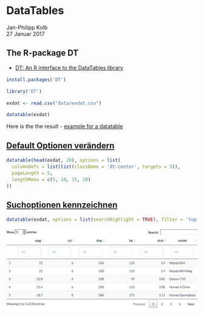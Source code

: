 # DataTables
Jan-Philipp Kolb  
27 Januar 2017  



## The R-package DT

- [DT: An R interface to the DataTables library](https://rstudio.github.io/DT/)


```r
install.packages('DT')
```



```r
library('DT')
```


```r
exdat <- read.csv("data/exdat.csv")
```


```r
datatable(exdat)
```

<!--html_preserve--><div id="htmlwidget-5667f18a19b0869f605f" style="width:100%;height:auto;" class="datatables html-widget"></div>
<script type="application/json" data-for="htmlwidget-5667f18a19b0869f605f">{"x":{"filter":"none","data":[["1","2","3","4","5","6","7","8","9","10","11","12","13","14","15","16","17","18","19","20","21","22","23","24","25","26","27","28","29","30","31","32","33","34","35","36","37","38","39","40","41","42","43","44","45","46","47","48","49","50","51","52","53","54","55","56","57","58","59","60","61","62","63","64","65","66","67","68","69","70","71","72","73","74","75","76","77","78","79","80","81","82","83","84","85","86","87","88","89","90","91","92","93","94","95","96","97","98","99","100","101","102","103","104","105","106","107","108","109","110","111","112","113","114","115","116","117","118","119","120","121","122","123","124","125","126","127","128","129","130","131","132","133","134","135","136","137","138","139","140","141","142","143","144","145","146","147","148","149","150","151","152","153","154","155","156","157","158","159","160","161","162","163","164","165","166","167","168","169","170","171","172","173","174","175","176","177","178","179","180","181","182","183","184","185","186","187","188","189","190"],[674,675,676,677,678,679,680,681,682,683,684,685,686,687,688,689,690,691,692,693,694,695,696,697,698,699,700,701,702,703,704,705,706,707,708,709,710,711,712,713,714,715,716,717,718,719,720,721,722,723,724,725,726,727,728,729,730,731,732,733,734,735,736,737,738,739,740,741,742,743,744,745,746,747,748,749,750,751,752,753,754,755,756,757,758,759,760,761,762,763,764,765,766,767,768,769,770,771,772,773,774,775,776,777,778,779,780,781,783,784,785,786,787,788,789,790,792,793,794,795,796,797,798,799,800,801,802,803,804,805,806,807,808,809,810,811,812,813,814,815,816,817,818,819,820,821,822,823,824,825,826,827,828,829,830,831,832,833,834,835,836,837,838,839,840,841,842,843,844,845,846,847,848,849,850,851,852,853,854,855,856,857,858,859,860,861,862,863,864,865],[10115,10117,10119,10178,10179,10243,10245,10247,10249,10315,10317,10318,10319,10365,10367,10369,10405,10407,10409,10435,10437,10439,10551,10553,10555,10557,10559,10585,10587,10589,10623,10625,10627,10629,10707,10709,10711,10713,10715,10717,10719,10777,10779,10781,10783,10785,10787,10789,10823,10825,10827,10829,10961,10963,10965,10967,10969,10997,10999,12043,12045,12047,12049,12051,12053,12055,12057,12059,12099,12101,12103,12105,12107,12109,12157,12159,12161,12163,12165,12167,12169,12203,12205,12207,12209,12247,12249,12277,12279,12305,12307,12309,12347,12349,12351,12353,12355,12357,12359,12435,12437,12439,12459,12487,12489,12524,12526,12527,12555,12557,12559,12587,12589,12619,12621,12623,12627,12629,12679,12681,12683,12685,12687,12689,13051,13053,13055,13057,13059,13086,13088,13089,13125,13127,13129,13156,13158,13159,13187,13189,13347,13349,13351,13353,13355,13357,13359,13403,13405,13407,13409,13435,13437,13439,13465,13467,13469,13503,13505,13507,13509,13581,13583,13585,13587,13589,13591,13593,13595,13597,13599,13627,13629,14050,14052,14053,14055,14057,14059,14089,14109,14129,14163,14165,14167,14169,14193,14195,14197,14199],["Berlin (östl. Stadtbezirke)","Berlin (östl. Stadtbezirke)","Berlin (östl. Stadtbezirke)","Berlin (östl. Stadtbezirke)","Berlin (östl. Stadtbezirke)","Berlin (östl. Stadtbezirke)","Berlin (östl. Stadtbezirke)","Berlin (östl. Stadtbezirke)","Berlin (östl. Stadtbezirke)","Berlin (östl. Stadtbezirke)","Berlin (östl. Stadtbezirke)","Berlin (östl. Stadtbezirke)","Berlin (östl. Stadtbezirke)","Berlin (östl. Stadtbezirke)","Berlin (östl. Stadtbezirke)","Berlin (östl. Stadtbezirke)","Berlin (östl. Stadtbezirke)","Berlin (östl. Stadtbezirke)","Berlin (östl. Stadtbezirke)","Berlin (östl. Stadtbezirke)","Berlin (östl. Stadtbezirke)","Berlin (östl. Stadtbezirke)","Berlin-West","Berlin-West","Berlin-West","Berlin-West","Berlin-West","Berlin-West","Berlin-West","Berlin-West","Berlin-West","Berlin-West","Berlin-West","Berlin-West","Berlin-West","Berlin-West","Berlin-West","Berlin-West","Berlin-West","Berlin-West","Berlin-West","Berlin-West","Berlin-West","Berlin-West","Berlin-West","Berlin-West","Berlin-West","Berlin-West","Berlin-West","Berlin-West","Berlin-West","Berlin-West","Berlin-West","Berlin-West","Berlin-West","Berlin-West","Berlin-West","Berlin-West","Berlin-West","Berlin-West","Berlin-West","Berlin-West","Berlin-West","Berlin-West","Berlin-West","Berlin-West","Berlin-West","Berlin-West","Berlin-West","Berlin-West","Berlin-West","Berlin-West","Berlin-West","Berlin-West","Berlin-West","Berlin-West","Berlin-West","Berlin-West","Berlin-West","Berlin-West","Berlin-West","Berlin-West","Berlin-West","Berlin-West","Berlin-West","Berlin-West","Berlin-West","Berlin-West","Berlin-West","Berlin-West","Berlin-West","Berlin-West","Berlin-West","Berlin-West","Berlin-West","Berlin-West","Berlin-West","Berlin-West","Berlin-West","Berlin (östl. Stadtbezirke)","Berlin (östl. Stadtbezirke)","Berlin (östl. Stadtbezirke)","Berlin (östl. Stadtbezirke)","Berlin (östl. Stadtbezirke)","Berlin (östl. Stadtbezirke)","Berlin (östl. Stadtbezirke)","Berlin (östl. Stadtbezirke)","Berlin (östl. Stadtbezirke)","Berlin (östl. Stadtbezirke)","Berlin (östl. Stadtbezirke)","Berlin (östl. Stadtbezirke)","Berlin (östl. Stadtbezirke)","Berlin (östl. Stadtbezirke)","Berlin (östl. Stadtbezirke)","Berlin (östl. Stadtbezirke)","Berlin (östl. Stadtbezirke)","Berlin (östl. Stadtbezirke)","Berlin (östl. Stadtbezirke)","Berlin (östl. Stadtbezirke)","Berlin (östl. Stadtbezirke)","Berlin (östl. Stadtbezirke)","Berlin (östl. Stadtbezirke)","Berlin (östl. Stadtbezirke)","Berlin (östl. Stadtbezirke)","Berlin (östl. Stadtbezirke)","Berlin (östl. Stadtbezirke)","Berlin (östl. Stadtbezirke)","Berlin (östl. Stadtbezirke)","Berlin (östl. Stadtbezirke)","Berlin (östl. Stadtbezirke)","Berlin (östl. Stadtbezirke)","Berlin (östl. Stadtbezirke)","Berlin (östl. Stadtbezirke)","Berlin (östl. Stadtbezirke)","Berlin (östl. Stadtbezirke)","Berlin (östl. Stadtbezirke)","Berlin (östl. Stadtbezirke)","Berlin (östl. Stadtbezirke)","Berlin (östl. Stadtbezirke)","Berlin (östl. Stadtbezirke)","Berlin-West","Berlin-West","Berlin-West","Berlin-West","Berlin-West","Berlin-West","Berlin-West","Berlin-West","Berlin-West","Berlin-West","Berlin-West","Berlin-West","Berlin-West","Berlin-West","Berlin-West","Berlin-West","Berlin-West","Berlin-West","Berlin-West","Berlin-West","Berlin-West","Berlin-West","Berlin-West","Berlin-West","Berlin-West","Berlin-West","Berlin-West","Berlin-West","Berlin-West","Berlin-West","Berlin-West","Berlin-West","Berlin-West","Berlin-West","Berlin-West","Berlin-West","Berlin-West","Berlin-West","Berlin-West","Berlin-West","Berlin-West","Berlin-West","Berlin-West","Berlin-West","Berlin-West","Berlin-West","Berlin-West","Berlin-West","Berlin-West","Berlin-West"],[0.000320675539274986,0.000439704128122229,0.00011344917500281,0.000247854836071785,0.000288915689159983,0.000376817429591971,0.000405556447886959,0.000269453362336208,0.000253904891409007,0.000325016692025403,0.000500868726039001,0.000911650615210787,0.000501699147143384,0.000867560758439378,0.000187816085148638,0.000235300036401006,0.000228035761126218,0.000374763313980022,0.000178890379183769,0.000117282076907407,0.00020582627543278,0.000224545277617155,0.000122984915344171,0.000184511415396651,0.000124811941284023,0.000534147363397813,0.000140458173200979,0.000122170824649828,0.000232514569699117,0.000244950644332787,0.000129344844281441,8.07424463574147e-005,7.74614956085724e-005,0.00010383109440303,9.86525858465978e-005,0.000143791771357782,0.000100045761481819,0.000157577435623811,0.000156406302145817,0.000121616488772955,9.10809859932085e-005,9.11436843834217e-005,7.55995419504422e-005,0.000100933298262025,9.35693811935674e-005,0.000368690368480186,0.000199803098179797,5.87214877913846e-005,9.36179680715743e-005,8.83733274377886e-005,6.81977521332175e-005,0.000278070230302194,0.000146723326549247,0.000366709326240591,0.000250544406290295,0.000125641806031858,0.000274193487925197,0.000214351078717772,0.000185435989961398,9.2724560622022e-005,7.75509828533805e-005,6.64665464718042e-005,0.000115976468217568,0.000259992977866236,0.000126571641092979,6.66202907412315e-005,0.000484641322264801,0.000147455787938401,0.000505884522540617,0.000718416168679762,0.000373991528241039,0.000315068086000764,0.000682210816819258,0.000373418795482202,0.000324240649477228,0.000147632206829392,0.000138304844414956,0.00020294868461221,9.93644518032115e-005,0.000225089704423744,0.000282109489232443,0.000359240774409001,0.000450861395200215,0.00072407562965641,0.000427273908395379,0.000456255294598786,0.000500975572928387,0.00100057254727319,0.000214588216472428,0.000461858182972199,0.000550003224529819,0.000387036505308596,0.000495808412147999,0.000881035569329394,0.000469308711769218,0.00040574124951661,0.000948556950321575,0.000609086187165617,0.000553136627217599,0.000505175936225457,0.000866924876735945,0.00044417335018312,0.00115094911667402,0.00100175043712324,0.000653069084425224,0.00103121094683157,0.000911931965373613,0.00380084864492886,0.00108392810158262,0.00122323361876633,0.00469483194823393,0.002189019521727,0.00265912639950948,0.000322566440000408,0.00115716530787115,0.00173296388359085,0.000502466827235364,0.000206284931420413,0.000294720201356384,0.00114316752330005,0.0016548715269504,0.000492987542030975,0.00024894110079544,0.000368935014335417,0.000763277528386743,0.00092816788428901,0.000393690928424401,0.000655568368876711,0.000762244821737994,0.000435655945794682,0.00101672253362882,0.000525760590414564,0.0034641699104952,0.00161912009076299,0.000979773875531993,0.000859438422349328,0.00086385980339631,0.00184662135825846,0.000401275748611818,0.000321547559063402,0.000212367083849966,0.000214508169696579,0.000407436256682989,0.000354803040595832,0.000262187870943622,0.000257098853795358,0.00023304386342162,0.000494821652652049,0.000950478658797612,0.00058777944154741,0.000312485027558415,0.000301123040399976,0.000549480500863164,0.00027375227222578,0.00106126725029041,0.000781293867478148,0.00105843030045847,0.00223430597790666,0.00136876430776322,0.00116393069572202,0.000599232767173185,0.000552430855863008,0.00030337889851621,0.000375073419985147,0.00223035406302602,0.000931429915851644,0.00113682821725438,0.00077246888281026,0.000698990157136816,0.000543648304988904,0.00104186353370591,0.000591926810027369,0.000898346584234698,0.000443536090637422,0.000271586157994825,0.000364452577723838,0.000977441093384378,0.000191060791977557,0.000317334472432206,0.00318601409789334,0.00331956287961309,0.0014478810355854,0.000890204313931118,0.000469669259244649,0.00073902180154501,0.000384469912692034,0.00426664906987507,0.0010330116932286,0.000180473339763014,0.000349671209390957],[20,13,6,9,1,24,29,15,8,7,12,6,7,9,7,8,13,9,3,14,22,10,2,5,8,13,3,11,4,5,3,3,13,10,6,8,9,10,8,6,8,10,2,5,4,3,0,7,7,5,4,10,2,18,10,15,10,9,15,4,3,5,15,16,11,5,5,2,3,7,11,9,4,3,7,7,6,9,8,9,3,5,10,3,6,6,4,4,1,5,7,1,8,6,0,6,5,0,6,6,9,3,5,3,5,3,9,1,8,9,1,5,1,4,4,6,2,4,3,4,6,3,0,2,2,3,8,0,2,4,2,3,6,3,1,11,4,0,13,5,11,1,4,16,10,16,11,3,5,5,5,0,6,3,4,2,1,3,0,18,7,4,0,5,6,1,7,1,2,8,4,1,7,1,4,0,1,13,6,0,3,3,8,2,2,3,4,7,6,9],[15,24,13,14,1,14,36,12,3,5,4,0,3,4,0,3,14,2,0,16,21,6,2,1,4,4,3,1,3,2,8,4,1,4,0,3,1,0,0,0,3,11,4,11,1,6,3,6,6,0,0,4,0,10,11,7,3,8,14,6,1,2,8,10,10,3,2,3,0,1,2,3,0,0,0,2,0,8,0,0,0,2,2,0,0,1,1,0,0,2,0,0,0,0,0,0,1,0,0,1,0,3,2,2,1,1,0,0,2,5,1,0,0,4,0,0,2,0,1,1,0,1,0,3,0,2,0,0,0,2,1,0,0,0,0,0,0,0,2,1,16,0,5,16,1,10,2,0,4,1,0,0,0,0,0,0,0,0,0,0,0,1,0,2,1,0,0,0,0,3,1,0,1,0,1,0,3,1,1,0,0,0,1,1,0,1,0,0,1,1],[53,85,29,57,14,21,55,21,13,2,7,4,4,8,0,4,34,12,1,52,38,16,4,3,12,24,3,13,12,2,17,16,25,30,13,12,16,10,14,10,37,8,5,36,7,26,5,11,20,4,12,8,5,35,36,46,21,21,57,8,10,20,23,27,34,9,4,3,1,7,12,6,8,0,5,6,13,16,8,4,1,4,5,4,3,2,5,1,2,2,2,0,0,4,0,3,6,0,0,9,5,3,7,6,5,0,2,2,4,9,3,6,2,1,1,3,3,1,2,7,3,4,1,2,0,5,2,1,1,4,4,0,5,0,2,6,3,1,17,1,31,1,7,31,8,18,8,2,7,11,1,0,0,1,2,1,2,2,1,12,2,3,0,4,5,2,2,0,5,6,2,0,4,2,6,0,5,23,13,7,5,6,10,4,1,1,4,16,4,7],[15,49,15,102,23,10,41,14,1,0,5,2,5,8,1,3,5,2,0,29,13,2,1,1,9,1,1,7,1,0,5,6,8,23,56,8,4,2,3,1,45,5,2,15,2,4,0,33,4,0,3,1,1,7,7,10,2,4,17,5,1,5,7,8,10,1,0,3,0,0,2,4,0,0,0,0,4,15,6,2,0,0,5,1,5,0,1,1,0,0,0,0,0,1,0,19,0,0,0,3,2,2,2,8,3,0,0,0,12,7,0,5,1,8,1,3,2,6,7,8,2,1,1,1,0,2,2,0,0,1,3,1,2,1,0,4,1,0,8,0,5,0,2,8,4,4,1,0,7,5,1,0,4,1,0,1,0,1,0,5,1,2,0,0,0,0,0,1,0,9,2,0,1,0,1,0,0,2,1,1,2,0,4,3,0,4,1,0,0,2]],"container":"<table class=\"display\">\n  <thead>\n    <tr>\n      <th> \u003c/th>\n      <th>X\u003c/th>\n      <th>PLZ99\u003c/th>\n      <th>PLZORT99\u003c/th>\n      <th>area_d\u003c/th>\n      <th>bakery\u003c/th>\n      <th>bar\u003c/th>\n      <th>cafe\u003c/th>\n      <th>clothes\u003c/th>\n    \u003c/tr>\n  \u003c/thead>\n\u003c/table>","options":{"columnDefs":[{"className":"dt-right","targets":[1,2,4,5,6,7,8]},{"orderable":false,"targets":0}],"order":[],"autoWidth":false,"orderClasses":false}},"evals":[],"jsHooks":[]}</script><!--/html_preserve-->

Here is the the result - [example for a datatable](http://rpubs.com/Japhilko82/osmplzbe)

## [Default Optionen verändern](http://rstudio.github.io/DT/options.html)


```r
datatable(head(exdat, 20), options = list(
  columnDefs = list(list(className = 'dt-center', targets = 5)),
  pageLength = 5,
  lengthMenu = c(5, 10, 15, 20)
))
```

<!--html_preserve--><div id="htmlwidget-58a137fe281205b6af13" style="width:100%;height:auto;" class="datatables html-widget"></div>
<script type="application/json" data-for="htmlwidget-58a137fe281205b6af13">{"x":{"filter":"none","data":[["1","2","3","4","5","6","7","8","9","10","11","12","13","14","15","16","17","18","19","20"],[674,675,676,677,678,679,680,681,682,683,684,685,686,687,688,689,690,691,692,693],[10115,10117,10119,10178,10179,10243,10245,10247,10249,10315,10317,10318,10319,10365,10367,10369,10405,10407,10409,10435],["Berlin (östl. Stadtbezirke)","Berlin (östl. Stadtbezirke)","Berlin (östl. Stadtbezirke)","Berlin (östl. Stadtbezirke)","Berlin (östl. Stadtbezirke)","Berlin (östl. Stadtbezirke)","Berlin (östl. Stadtbezirke)","Berlin (östl. Stadtbezirke)","Berlin (östl. Stadtbezirke)","Berlin (östl. Stadtbezirke)","Berlin (östl. Stadtbezirke)","Berlin (östl. Stadtbezirke)","Berlin (östl. Stadtbezirke)","Berlin (östl. Stadtbezirke)","Berlin (östl. Stadtbezirke)","Berlin (östl. Stadtbezirke)","Berlin (östl. Stadtbezirke)","Berlin (östl. Stadtbezirke)","Berlin (östl. Stadtbezirke)","Berlin (östl. Stadtbezirke)"],[0.000320675539274986,0.000439704128122229,0.00011344917500281,0.000247854836071785,0.000288915689159983,0.000376817429591971,0.000405556447886959,0.000269453362336208,0.000253904891409007,0.000325016692025403,0.000500868726039001,0.000911650615210787,0.000501699147143384,0.000867560758439378,0.000187816085148638,0.000235300036401006,0.000228035761126218,0.000374763313980022,0.000178890379183769,0.000117282076907407],[20,13,6,9,1,24,29,15,8,7,12,6,7,9,7,8,13,9,3,14],[15,24,13,14,1,14,36,12,3,5,4,0,3,4,0,3,14,2,0,16],[53,85,29,57,14,21,55,21,13,2,7,4,4,8,0,4,34,12,1,52],[15,49,15,102,23,10,41,14,1,0,5,2,5,8,1,3,5,2,0,29]],"container":"<table class=\"display\">\n  <thead>\n    <tr>\n      <th> \u003c/th>\n      <th>X\u003c/th>\n      <th>PLZ99\u003c/th>\n      <th>PLZORT99\u003c/th>\n      <th>area_d\u003c/th>\n      <th>bakery\u003c/th>\n      <th>bar\u003c/th>\n      <th>cafe\u003c/th>\n      <th>clothes\u003c/th>\n    \u003c/tr>\n  \u003c/thead>\n\u003c/table>","options":{"columnDefs":[{"className":"dt-center","targets":5},{"className":"dt-right","targets":[1,2,4,5,6,7,8]},{"orderable":false,"targets":0}],"pageLength":5,"lengthMenu":[5,10,15,20],"order":[],"autoWidth":false,"orderClasses":false}},"evals":[],"jsHooks":[]}</script><!--/html_preserve-->


## [Suchoptionen kennzeichnen](http://rstudio.github.io/DT/006-highlight.html)


```r
datatable(exdat, options = list(searchHighlight = TRUE), filter = 'top')
```

<!--html_preserve--><div id="htmlwidget-ba3d292efe670e35164d" style="width:100%;height:auto;" class="datatables html-widget"></div>
<script type="application/json" data-for="htmlwidget-ba3d292efe670e35164d">{"x":{"filter":"top","filterHTML":"<tr>\n  <td>\u003c/td>\n  <td data-type=\"integer\" style=\"vertical-align: top;\">\n    <div class=\"form-group has-feedback\" style=\"margin-bottom: auto;\">\n      <input type=\"search\" placeholder=\"All\" class=\"form-control\" style=\"width: 100%;\"/>\n      <span class=\"glyphicon glyphicon-remove-circle form-control-feedback\">\u003c/span>\n    \u003c/div>\n    <div style=\"display: none; position: absolute; width: 200px;\">\n      <div data-min=\"674\" data-max=\"865\">\u003c/div>\n      <span style=\"float: left;\">\u003c/span>\n      <span style=\"float: right;\">\u003c/span>\n    \u003c/div>\n  \u003c/td>\n  <td data-type=\"integer\" style=\"vertical-align: top;\">\n    <div class=\"form-group has-feedback\" style=\"margin-bottom: auto;\">\n      <input type=\"search\" placeholder=\"All\" class=\"form-control\" style=\"width: 100%;\"/>\n      <span class=\"glyphicon glyphicon-remove-circle form-control-feedback\">\u003c/span>\n    \u003c/div>\n    <div style=\"display: none; position: absolute; width: 200px;\">\n      <div data-min=\"10115\" data-max=\"14199\">\u003c/div>\n      <span style=\"float: left;\">\u003c/span>\n      <span style=\"float: right;\">\u003c/span>\n    \u003c/div>\n  \u003c/td>\n  <td data-type=\"factor\" style=\"vertical-align: top;\">\n    <div class=\"form-group has-feedback\" style=\"margin-bottom: auto;\">\n      <input type=\"search\" placeholder=\"All\" class=\"form-control\" style=\"width: 100%;\"/>\n      <span class=\"glyphicon glyphicon-remove-circle form-control-feedback\">\u003c/span>\n    \u003c/div>\n    <div style=\"width: 100%; display: none;\">\n      <select multiple=\"multiple\" style=\"width: 100%;\" data-options=\"[&quot;Berlin-West&quot;,&quot;Berlin (Ã¶stl. Stadtbezirke)&quot;]\">\u003c/select>\n    \u003c/div>\n  \u003c/td>\n  <td data-type=\"number\" style=\"vertical-align: top;\">\n    <div class=\"form-group has-feedback\" style=\"margin-bottom: auto;\">\n      <input type=\"search\" placeholder=\"All\" class=\"form-control\" style=\"width: 100%;\"/>\n      <span class=\"glyphicon glyphicon-remove-circle form-control-feedback\">\u003c/span>\n    \u003c/div>\n    <div style=\"display: none; position: absolute; width: 200px;\">\n      <div data-min=\"5.8721487791e-05\" data-max=\"0.004694831948234\" data-scale=\"15\">\u003c/div>\n      <span style=\"float: left;\">\u003c/span>\n      <span style=\"float: right;\">\u003c/span>\n    \u003c/div>\n  \u003c/td>\n  <td data-type=\"integer\" style=\"vertical-align: top;\">\n    <div class=\"form-group has-feedback\" style=\"margin-bottom: auto;\">\n      <input type=\"search\" placeholder=\"All\" class=\"form-control\" style=\"width: 100%;\"/>\n      <span class=\"glyphicon glyphicon-remove-circle form-control-feedback\">\u003c/span>\n    \u003c/div>\n    <div style=\"display: none; position: absolute; width: 200px;\">\n      <div data-min=\"0\" data-max=\"29\">\u003c/div>\n      <span style=\"float: left;\">\u003c/span>\n      <span style=\"float: right;\">\u003c/span>\n    \u003c/div>\n  \u003c/td>\n  <td data-type=\"integer\" style=\"vertical-align: top;\">\n    <div class=\"form-group has-feedback\" style=\"margin-bottom: auto;\">\n      <input type=\"search\" placeholder=\"All\" class=\"form-control\" style=\"width: 100%;\"/>\n      <span class=\"glyphicon glyphicon-remove-circle form-control-feedback\">\u003c/span>\n    \u003c/div>\n    <div style=\"display: none; position: absolute; width: 200px;\">\n      <div data-min=\"0\" data-max=\"36\">\u003c/div>\n      <span style=\"float: left;\">\u003c/span>\n      <span style=\"float: right;\">\u003c/span>\n    \u003c/div>\n  \u003c/td>\n  <td data-type=\"integer\" style=\"vertical-align: top;\">\n    <div class=\"form-group has-feedback\" style=\"margin-bottom: auto;\">\n      <input type=\"search\" placeholder=\"All\" class=\"form-control\" style=\"width: 100%;\"/>\n      <span class=\"glyphicon glyphicon-remove-circle form-control-feedback\">\u003c/span>\n    \u003c/div>\n    <div style=\"display: none; position: absolute; width: 200px;\">\n      <div data-min=\"0\" data-max=\"85\">\u003c/div>\n      <span style=\"float: left;\">\u003c/span>\n      <span style=\"float: right;\">\u003c/span>\n    \u003c/div>\n  \u003c/td>\n  <td data-type=\"integer\" style=\"vertical-align: top;\">\n    <div class=\"form-group has-feedback\" style=\"margin-bottom: auto;\">\n      <input type=\"search\" placeholder=\"All\" class=\"form-control\" style=\"width: 100%;\"/>\n      <span class=\"glyphicon glyphicon-remove-circle form-control-feedback\">\u003c/span>\n    \u003c/div>\n    <div style=\"display: none; position: absolute; width: 200px;\">\n      <div data-min=\"0\" data-max=\"102\">\u003c/div>\n      <span style=\"float: left;\">\u003c/span>\n      <span style=\"float: right;\">\u003c/span>\n    \u003c/div>\n  \u003c/td>\n\u003c/tr>","data":[["1","2","3","4","5","6","7","8","9","10","11","12","13","14","15","16","17","18","19","20","21","22","23","24","25","26","27","28","29","30","31","32","33","34","35","36","37","38","39","40","41","42","43","44","45","46","47","48","49","50","51","52","53","54","55","56","57","58","59","60","61","62","63","64","65","66","67","68","69","70","71","72","73","74","75","76","77","78","79","80","81","82","83","84","85","86","87","88","89","90","91","92","93","94","95","96","97","98","99","100","101","102","103","104","105","106","107","108","109","110","111","112","113","114","115","116","117","118","119","120","121","122","123","124","125","126","127","128","129","130","131","132","133","134","135","136","137","138","139","140","141","142","143","144","145","146","147","148","149","150","151","152","153","154","155","156","157","158","159","160","161","162","163","164","165","166","167","168","169","170","171","172","173","174","175","176","177","178","179","180","181","182","183","184","185","186","187","188","189","190"],[674,675,676,677,678,679,680,681,682,683,684,685,686,687,688,689,690,691,692,693,694,695,696,697,698,699,700,701,702,703,704,705,706,707,708,709,710,711,712,713,714,715,716,717,718,719,720,721,722,723,724,725,726,727,728,729,730,731,732,733,734,735,736,737,738,739,740,741,742,743,744,745,746,747,748,749,750,751,752,753,754,755,756,757,758,759,760,761,762,763,764,765,766,767,768,769,770,771,772,773,774,775,776,777,778,779,780,781,783,784,785,786,787,788,789,790,792,793,794,795,796,797,798,799,800,801,802,803,804,805,806,807,808,809,810,811,812,813,814,815,816,817,818,819,820,821,822,823,824,825,826,827,828,829,830,831,832,833,834,835,836,837,838,839,840,841,842,843,844,845,846,847,848,849,850,851,852,853,854,855,856,857,858,859,860,861,862,863,864,865],[10115,10117,10119,10178,10179,10243,10245,10247,10249,10315,10317,10318,10319,10365,10367,10369,10405,10407,10409,10435,10437,10439,10551,10553,10555,10557,10559,10585,10587,10589,10623,10625,10627,10629,10707,10709,10711,10713,10715,10717,10719,10777,10779,10781,10783,10785,10787,10789,10823,10825,10827,10829,10961,10963,10965,10967,10969,10997,10999,12043,12045,12047,12049,12051,12053,12055,12057,12059,12099,12101,12103,12105,12107,12109,12157,12159,12161,12163,12165,12167,12169,12203,12205,12207,12209,12247,12249,12277,12279,12305,12307,12309,12347,12349,12351,12353,12355,12357,12359,12435,12437,12439,12459,12487,12489,12524,12526,12527,12555,12557,12559,12587,12589,12619,12621,12623,12627,12629,12679,12681,12683,12685,12687,12689,13051,13053,13055,13057,13059,13086,13088,13089,13125,13127,13129,13156,13158,13159,13187,13189,13347,13349,13351,13353,13355,13357,13359,13403,13405,13407,13409,13435,13437,13439,13465,13467,13469,13503,13505,13507,13509,13581,13583,13585,13587,13589,13591,13593,13595,13597,13599,13627,13629,14050,14052,14053,14055,14057,14059,14089,14109,14129,14163,14165,14167,14169,14193,14195,14197,14199],["Berlin (östl. Stadtbezirke)","Berlin (östl. Stadtbezirke)","Berlin (östl. Stadtbezirke)","Berlin (östl. Stadtbezirke)","Berlin (östl. Stadtbezirke)","Berlin (östl. Stadtbezirke)","Berlin (östl. Stadtbezirke)","Berlin (östl. Stadtbezirke)","Berlin (östl. Stadtbezirke)","Berlin (östl. Stadtbezirke)","Berlin (östl. Stadtbezirke)","Berlin (östl. Stadtbezirke)","Berlin (östl. Stadtbezirke)","Berlin (östl. Stadtbezirke)","Berlin (östl. Stadtbezirke)","Berlin (östl. Stadtbezirke)","Berlin (östl. Stadtbezirke)","Berlin (östl. Stadtbezirke)","Berlin (östl. Stadtbezirke)","Berlin (östl. Stadtbezirke)","Berlin (östl. Stadtbezirke)","Berlin (östl. Stadtbezirke)","Berlin-West","Berlin-West","Berlin-West","Berlin-West","Berlin-West","Berlin-West","Berlin-West","Berlin-West","Berlin-West","Berlin-West","Berlin-West","Berlin-West","Berlin-West","Berlin-West","Berlin-West","Berlin-West","Berlin-West","Berlin-West","Berlin-West","Berlin-West","Berlin-West","Berlin-West","Berlin-West","Berlin-West","Berlin-West","Berlin-West","Berlin-West","Berlin-West","Berlin-West","Berlin-West","Berlin-West","Berlin-West","Berlin-West","Berlin-West","Berlin-West","Berlin-West","Berlin-West","Berlin-West","Berlin-West","Berlin-West","Berlin-West","Berlin-West","Berlin-West","Berlin-West","Berlin-West","Berlin-West","Berlin-West","Berlin-West","Berlin-West","Berlin-West","Berlin-West","Berlin-West","Berlin-West","Berlin-West","Berlin-West","Berlin-West","Berlin-West","Berlin-West","Berlin-West","Berlin-West","Berlin-West","Berlin-West","Berlin-West","Berlin-West","Berlin-West","Berlin-West","Berlin-West","Berlin-West","Berlin-West","Berlin-West","Berlin-West","Berlin-West","Berlin-West","Berlin-West","Berlin-West","Berlin-West","Berlin-West","Berlin (östl. Stadtbezirke)","Berlin (östl. Stadtbezirke)","Berlin (östl. Stadtbezirke)","Berlin (östl. Stadtbezirke)","Berlin (östl. Stadtbezirke)","Berlin (östl. Stadtbezirke)","Berlin (östl. Stadtbezirke)","Berlin (östl. Stadtbezirke)","Berlin (östl. Stadtbezirke)","Berlin (östl. Stadtbezirke)","Berlin (östl. Stadtbezirke)","Berlin (östl. Stadtbezirke)","Berlin (östl. Stadtbezirke)","Berlin (östl. Stadtbezirke)","Berlin (östl. Stadtbezirke)","Berlin (östl. Stadtbezirke)","Berlin (östl. Stadtbezirke)","Berlin (östl. Stadtbezirke)","Berlin (östl. Stadtbezirke)","Berlin (östl. Stadtbezirke)","Berlin (östl. Stadtbezirke)","Berlin (östl. Stadtbezirke)","Berlin (östl. Stadtbezirke)","Berlin (östl. Stadtbezirke)","Berlin (östl. Stadtbezirke)","Berlin (östl. Stadtbezirke)","Berlin (östl. Stadtbezirke)","Berlin (östl. Stadtbezirke)","Berlin (östl. Stadtbezirke)","Berlin (östl. Stadtbezirke)","Berlin (östl. Stadtbezirke)","Berlin (östl. Stadtbezirke)","Berlin (östl. Stadtbezirke)","Berlin (östl. Stadtbezirke)","Berlin (östl. Stadtbezirke)","Berlin (östl. Stadtbezirke)","Berlin (östl. Stadtbezirke)","Berlin (östl. Stadtbezirke)","Berlin (östl. Stadtbezirke)","Berlin (östl. Stadtbezirke)","Berlin (östl. Stadtbezirke)","Berlin-West","Berlin-West","Berlin-West","Berlin-West","Berlin-West","Berlin-West","Berlin-West","Berlin-West","Berlin-West","Berlin-West","Berlin-West","Berlin-West","Berlin-West","Berlin-West","Berlin-West","Berlin-West","Berlin-West","Berlin-West","Berlin-West","Berlin-West","Berlin-West","Berlin-West","Berlin-West","Berlin-West","Berlin-West","Berlin-West","Berlin-West","Berlin-West","Berlin-West","Berlin-West","Berlin-West","Berlin-West","Berlin-West","Berlin-West","Berlin-West","Berlin-West","Berlin-West","Berlin-West","Berlin-West","Berlin-West","Berlin-West","Berlin-West","Berlin-West","Berlin-West","Berlin-West","Berlin-West","Berlin-West","Berlin-West","Berlin-West","Berlin-West"],[0.000320675539274986,0.000439704128122229,0.00011344917500281,0.000247854836071785,0.000288915689159983,0.000376817429591971,0.000405556447886959,0.000269453362336208,0.000253904891409007,0.000325016692025403,0.000500868726039001,0.000911650615210787,0.000501699147143384,0.000867560758439378,0.000187816085148638,0.000235300036401006,0.000228035761126218,0.000374763313980022,0.000178890379183769,0.000117282076907407,0.00020582627543278,0.000224545277617155,0.000122984915344171,0.000184511415396651,0.000124811941284023,0.000534147363397813,0.000140458173200979,0.000122170824649828,0.000232514569699117,0.000244950644332787,0.000129344844281441,8.07424463574147e-005,7.74614956085724e-005,0.00010383109440303,9.86525858465978e-005,0.000143791771357782,0.000100045761481819,0.000157577435623811,0.000156406302145817,0.000121616488772955,9.10809859932085e-005,9.11436843834217e-005,7.55995419504422e-005,0.000100933298262025,9.35693811935674e-005,0.000368690368480186,0.000199803098179797,5.87214877913846e-005,9.36179680715743e-005,8.83733274377886e-005,6.81977521332175e-005,0.000278070230302194,0.000146723326549247,0.000366709326240591,0.000250544406290295,0.000125641806031858,0.000274193487925197,0.000214351078717772,0.000185435989961398,9.2724560622022e-005,7.75509828533805e-005,6.64665464718042e-005,0.000115976468217568,0.000259992977866236,0.000126571641092979,6.66202907412315e-005,0.000484641322264801,0.000147455787938401,0.000505884522540617,0.000718416168679762,0.000373991528241039,0.000315068086000764,0.000682210816819258,0.000373418795482202,0.000324240649477228,0.000147632206829392,0.000138304844414956,0.00020294868461221,9.93644518032115e-005,0.000225089704423744,0.000282109489232443,0.000359240774409001,0.000450861395200215,0.00072407562965641,0.000427273908395379,0.000456255294598786,0.000500975572928387,0.00100057254727319,0.000214588216472428,0.000461858182972199,0.000550003224529819,0.000387036505308596,0.000495808412147999,0.000881035569329394,0.000469308711769218,0.00040574124951661,0.000948556950321575,0.000609086187165617,0.000553136627217599,0.000505175936225457,0.000866924876735945,0.00044417335018312,0.00115094911667402,0.00100175043712324,0.000653069084425224,0.00103121094683157,0.000911931965373613,0.00380084864492886,0.00108392810158262,0.00122323361876633,0.00469483194823393,0.002189019521727,0.00265912639950948,0.000322566440000408,0.00115716530787115,0.00173296388359085,0.000502466827235364,0.000206284931420413,0.000294720201356384,0.00114316752330005,0.0016548715269504,0.000492987542030975,0.00024894110079544,0.000368935014335417,0.000763277528386743,0.00092816788428901,0.000393690928424401,0.000655568368876711,0.000762244821737994,0.000435655945794682,0.00101672253362882,0.000525760590414564,0.0034641699104952,0.00161912009076299,0.000979773875531993,0.000859438422349328,0.00086385980339631,0.00184662135825846,0.000401275748611818,0.000321547559063402,0.000212367083849966,0.000214508169696579,0.000407436256682989,0.000354803040595832,0.000262187870943622,0.000257098853795358,0.00023304386342162,0.000494821652652049,0.000950478658797612,0.00058777944154741,0.000312485027558415,0.000301123040399976,0.000549480500863164,0.00027375227222578,0.00106126725029041,0.000781293867478148,0.00105843030045847,0.00223430597790666,0.00136876430776322,0.00116393069572202,0.000599232767173185,0.000552430855863008,0.00030337889851621,0.000375073419985147,0.00223035406302602,0.000931429915851644,0.00113682821725438,0.00077246888281026,0.000698990157136816,0.000543648304988904,0.00104186353370591,0.000591926810027369,0.000898346584234698,0.000443536090637422,0.000271586157994825,0.000364452577723838,0.000977441093384378,0.000191060791977557,0.000317334472432206,0.00318601409789334,0.00331956287961309,0.0014478810355854,0.000890204313931118,0.000469669259244649,0.00073902180154501,0.000384469912692034,0.00426664906987507,0.0010330116932286,0.000180473339763014,0.000349671209390957],[20,13,6,9,1,24,29,15,8,7,12,6,7,9,7,8,13,9,3,14,22,10,2,5,8,13,3,11,4,5,3,3,13,10,6,8,9,10,8,6,8,10,2,5,4,3,0,7,7,5,4,10,2,18,10,15,10,9,15,4,3,5,15,16,11,5,5,2,3,7,11,9,4,3,7,7,6,9,8,9,3,5,10,3,6,6,4,4,1,5,7,1,8,6,0,6,5,0,6,6,9,3,5,3,5,3,9,1,8,9,1,5,1,4,4,6,2,4,3,4,6,3,0,2,2,3,8,0,2,4,2,3,6,3,1,11,4,0,13,5,11,1,4,16,10,16,11,3,5,5,5,0,6,3,4,2,1,3,0,18,7,4,0,5,6,1,7,1,2,8,4,1,7,1,4,0,1,13,6,0,3,3,8,2,2,3,4,7,6,9],[15,24,13,14,1,14,36,12,3,5,4,0,3,4,0,3,14,2,0,16,21,6,2,1,4,4,3,1,3,2,8,4,1,4,0,3,1,0,0,0,3,11,4,11,1,6,3,6,6,0,0,4,0,10,11,7,3,8,14,6,1,2,8,10,10,3,2,3,0,1,2,3,0,0,0,2,0,8,0,0,0,2,2,0,0,1,1,0,0,2,0,0,0,0,0,0,1,0,0,1,0,3,2,2,1,1,0,0,2,5,1,0,0,4,0,0,2,0,1,1,0,1,0,3,0,2,0,0,0,2,1,0,0,0,0,0,0,0,2,1,16,0,5,16,1,10,2,0,4,1,0,0,0,0,0,0,0,0,0,0,0,1,0,2,1,0,0,0,0,3,1,0,1,0,1,0,3,1,1,0,0,0,1,1,0,1,0,0,1,1],[53,85,29,57,14,21,55,21,13,2,7,4,4,8,0,4,34,12,1,52,38,16,4,3,12,24,3,13,12,2,17,16,25,30,13,12,16,10,14,10,37,8,5,36,7,26,5,11,20,4,12,8,5,35,36,46,21,21,57,8,10,20,23,27,34,9,4,3,1,7,12,6,8,0,5,6,13,16,8,4,1,4,5,4,3,2,5,1,2,2,2,0,0,4,0,3,6,0,0,9,5,3,7,6,5,0,2,2,4,9,3,6,2,1,1,3,3,1,2,7,3,4,1,2,0,5,2,1,1,4,4,0,5,0,2,6,3,1,17,1,31,1,7,31,8,18,8,2,7,11,1,0,0,1,2,1,2,2,1,12,2,3,0,4,5,2,2,0,5,6,2,0,4,2,6,0,5,23,13,7,5,6,10,4,1,1,4,16,4,7],[15,49,15,102,23,10,41,14,1,0,5,2,5,8,1,3,5,2,0,29,13,2,1,1,9,1,1,7,1,0,5,6,8,23,56,8,4,2,3,1,45,5,2,15,2,4,0,33,4,0,3,1,1,7,7,10,2,4,17,5,1,5,7,8,10,1,0,3,0,0,2,4,0,0,0,0,4,15,6,2,0,0,5,1,5,0,1,1,0,0,0,0,0,1,0,19,0,0,0,3,2,2,2,8,3,0,0,0,12,7,0,5,1,8,1,3,2,6,7,8,2,1,1,1,0,2,2,0,0,1,3,1,2,1,0,4,1,0,8,0,5,0,2,8,4,4,1,0,7,5,1,0,4,1,0,1,0,1,0,5,1,2,0,0,0,0,0,1,0,9,2,0,1,0,1,0,0,2,1,1,2,0,4,3,0,4,1,0,0,2]],"container":"<table class=\"display\">\n  <thead>\n    <tr>\n      <th> \u003c/th>\n      <th>X\u003c/th>\n      <th>PLZ99\u003c/th>\n      <th>PLZORT99\u003c/th>\n      <th>area_d\u003c/th>\n      <th>bakery\u003c/th>\n      <th>bar\u003c/th>\n      <th>cafe\u003c/th>\n      <th>clothes\u003c/th>\n    \u003c/tr>\n  \u003c/thead>\n\u003c/table>","options":{"searchHighlight":true,"columnDefs":[{"className":"dt-right","targets":[1,2,4,5,6,7,8]},{"orderable":false,"targets":0}],"order":[],"autoWidth":false,"orderClasses":false,"orderCellsTop":true}},"evals":[],"jsHooks":[]}</script><!--/html_preserve-->

![](figure/tbHighlsearch.PNG)

